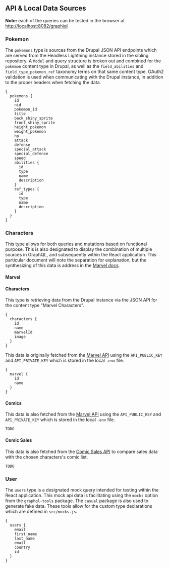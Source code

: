 ## API & Local Data Sources

**Note:** each of the queries can be tested in the browser at [http://localhost:8082/graphiql](http://localhost:8082/graphiql)

### Pokemon

The `pokemons` type is sources from the Drupal JSON API endpoints which are served from the Headless Lightning instance stored in the sibling repository. A `Model` and query structure is broken out and combined for the `pokemon` content type in Drupal, as well as the `field_abilities` and `field_type_pokemon_ref` taxonomy terms on that same content type. OAuth2 validation is used when communicating with the Drupal instance, in addition to the proper headers when fetching the data.

```
{
  pokemons {
    id
    nid
    pokemon_id
    title
    back_shiny_sprite
    front_shiny_sprite
    height_pokemon
    weight_pokemon
    hp
    attack
    defense
    special_attack
    special_defense
    speed
    abilities {
      id
      type
      name
      description
    }
    ref_types {
      id
      type
      name
      description
    }
  }
}
```




### Characters 

This type allows for both queries and mutations based on functional purpose. This is also designated to display the combination of multiple sources in GraphQL, and subsequently within the React application. This particular document will note the separation for explanation, but the synthesizing of this data is address in the [Marvel docs](./graphql-marvel.md).

#### Marvel 

#### Characters 

This type is retrieving data from the Drupal instance via the JSON API for the content type "Marvel Characters". 

```
{
  characters {
    id
    name
    marvelId
    image
  }
} 
```

This data is originally fetched from the [Marvel API](https://developer.marvel.com/) using the `API_PUBLIC_KEY` and `API_PRIVATE_KEY` which is stored in the local `.env` file.

```
{
  marvel {
    id
    name
  }
}
```

#### Comics 

This data is also fetched from the [Marvel API](https://developer.marvel.com/) using the `API_PUBLIC_KEY` and `API_PRIVATE_KEY` which is stored in the local `.env` file.

```
TODO
```

#### Comic Sales 

This data is also fetched from the [Comic Sales API](https://comichron-data.github.io/api/titles.json) to compare sales data with the chosen characters's comic list. 

```
TODO
```


### User 

The `users` type is a designated mock query intended for testing within the React application. This mock api data is facilitating using the `mocks` option from the `graphql-tools` package. The `casual` package is also used to generate fake data. These tools allow for the custom type declarations which are defined in `src/mocks.js`. 

```
{
  users {
    email
    first_name
    last_name
    email
    country
    id
  }
}
```